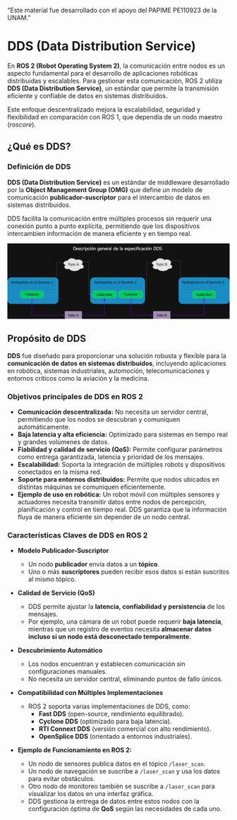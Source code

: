"Este material fue desarrollado con el apoyo del PAPIME PE110923 de la UNAM."

# DDS (Data Distribution Service)

En **ROS 2 (Robot Operating System 2)**, la comunicación entre nodos es un aspecto fundamental para el desarrollo de aplicaciones robóticas distribuidas y escalables. Para gestionar esta comunicación, ROS 2 utiliza **DDS (Data Distribution Service)**, un estándar que permite la transmisión eficiente y confiable de datos en sistemas distribuidos.  

Este enfoque descentralizado mejora la escalabilidad, seguridad y flexibilidad en comparación con ROS 1, que dependía de un nodo maestro (*roscore*).  

## ¿Qué es DDS?

### Definición de DDS

**DDS (Data Distribution Service)** es un estándar de middleware desarrollado por la **Object Management Group (OMG)** que define un modelo de comunicación **publicador-suscriptor** para el intercambio de datos en sistemas distribuidos.  

DDS facilita la comunicación entre múltiples procesos sin requerir una conexión punto a punto explícita, permitiendo que los dispositivos intercambien información de manera eficiente y en tiempo real.  

![Overview DDS Specification](../images/Overview_DDS_Spec.png)

## Propósito de DDS

**DDS** fue diseñado para proporcionar una solución robusta y flexible para la **comunicación de datos en sistemas distribuidos**, incluyendo aplicaciones en robótica, sistemas industriales, automoción, telecomunicaciones y entornos críticos como la aviación y la medicina.  

### Objetivos principales de DDS en ROS 2

- **Comunicación descentralizada:** No necesita un servidor central, permitiendo que los nodos se descubran y comuniquen automáticamente.  
- **Baja latencia y alta eficiencia:** Optimizado para sistemas en tiempo real y grandes volúmenes de datos.  
- **Fiabilidad y calidad de servicio (QoS):** Permite configurar parámetros como entrega garantizada, latencia y prioridad de los mensajes.  
- **Escalabilidad:** Soporta la integración de múltiples robots y dispositivos conectados en la misma red.  
- **Soporte para entornos distribuidos:** Permite que nodos ubicados en distintas máquinas se comuniquen eficientemente.  
- **Ejemplo de uso en robótica:** Un robot móvil con múltiples sensores y actuadores necesita transmitir datos entre nodos de percepción, planificación y control en tiempo real. DDS garantiza que la información fluya de manera eficiente sin depender de un nodo central.  

### Características Claves de DDS en ROS 2

- **Modelo Publicador-Suscriptor**  
   - Un nodo **publicador** envía datos a un **tópico**.  
   - Uno o más **suscriptores** pueden recibir esos datos si están suscritos al mismo tópico.  

- **Calidad de Servicio (QoS)**  
   - DDS permite ajustar la **latencia, confiabilidad y persistencia** de los mensajes.  
   - Por ejemplo, una cámara de un robot puede requerir **baja latencia**, mientras que un registro de eventos necesita **almacenar datos incluso si un nodo está desconectado temporalmente**.  

- **Descubrimiento Automático**  
   - Los nodos encuentran y establecen comunicación sin configuraciones manuales.  
   - No necesita un servidor central, eliminando puntos de fallo únicos.  

- **Compatibilidad con Múltiples Implementaciones**  
   - ROS 2 soporta varias implementaciones de DDS, como:  
     - **Fast DDS** (open-source, rendimiento equilibrado).  
     - **Cyclone DDS** (optimizado para baja latencia).  
     - **RTI Connext DDS** (versión comercial con alto rendimiento).  
     - **OpenSplice DDS** (orientado a entornos industriales).  
- **Ejemplo de Funcionamiento en ROS 2:**  
    - Un nodo de sensores publica datos en el tópico `/laser_scan`.  
    - Un nodo de navegación se suscribe a `/laser_scan` y usa los datos para evitar obstáculos.  
    - Otro nodo de monitoreo también se suscribe a `/laser_scan` para visualizar los datos en una interfaz gráfica.  
    - DDS gestiona la entrega de datos entre estos nodos con la configuración óptima de **QoS** según las necesidades de cada uno.  

